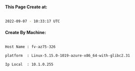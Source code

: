 
   
#### This Page Create at:

```bash

2022-09-07 - 10:33:17 UTC

```

#### Create By Machine:

```bash

Host Name : fv-az75-326

platform  : Linux-5.15.0-1019-azure-x86_64-with-glibc2.31

Ip Local  : 10.1.0.255

```

